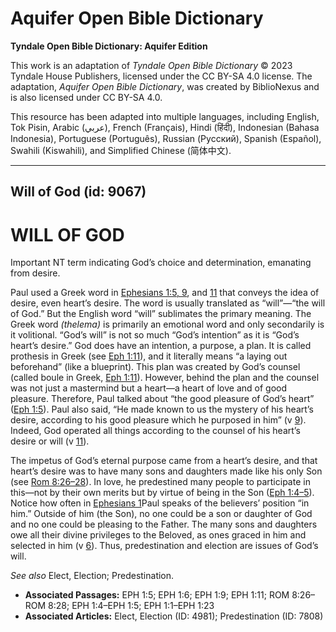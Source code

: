 # Aquifer Open Bible Dictionary

**Tyndale Open Bible Dictionary: Aquifer Edition**

This work is an adaptation of *Tyndale Open Bible Dictionary* © 2023 Tyndale House Publishers, licensed under the CC BY\-SA 4\.0 license. The adaptation, *Aquifer Open Bible Dictionary*, was created by BiblioNexus and is also licensed under CC BY\-SA 4\.0\.

This resource has been adapted into multiple languages, including English, Tok Pisin, Arabic (عربي), French (Français), Hindi (हिंदी), Indonesian (Bahasa Indonesia), Portuguese (Português), Russian (Русский), Spanish (Español), Swahili (Kiswahili), and Simplified Chinese (简体中文).



--------------------------------

## Will of God (id: 9067)

WILL OF GOD
===========

Important NT term indicating God’s choice and determination, emanating from desire.

Paul used a Greek word in [Ephesians 1:5, 9](https://ref.ly/Eph1:5,Eph1:9), and [11](https://ref.ly/Eph1:11) that conveys the idea of desire, even heart’s desire. The word is usually translated as “will”—“the will of God.” But the English word “will” sublimates the primary meaning. The Greek word *(*thelema*)* is primarily an emotional word and only secondarily is it volitional. “God’s will” is not so much “God’s intention” as it is “God’s heart’s desire.” God does have an intention, a purpose, a plan. It is called prothesis in Greek (see [Eph 1:11](https://ref.ly/Eph1:11)), and it literally means “a laying out beforehand” (like a blueprint). This plan was created by God’s counsel (called boule in Greek, [Eph 1:11](https://ref.ly/Eph1:11)). However, behind the plan and the counsel was not just a mastermind but a heart—a heart of love and of good pleasure. Therefore, Paul talked about “the good pleasure of God’s heart” ([Eph 1:5](https://ref.ly/Eph1:5)). Paul also said, “He made known to us the mystery of his heart’s desire, according to his good pleasure which he purposed in him” (v [9](https://ref.ly/Eph1:9)). Indeed, God operated all things according to the counsel of his heart’s desire or will (v [11](https://ref.ly/Eph1:11)).

The impetus of God’s eternal purpose came from a heart’s desire, and that heart’s desire was to have many sons and daughters made like his only Son (see [Rom 8:26–28](https://ref.ly/Rom8:26-Rom8:28)). In love, he predestined many people to participate in this—not by their own merits but by virtue of being in the Son ([Eph 1:4–5](https://ref.ly/Eph1:4-Eph1:5)). Notice how often in [Ephesians 1](https://ref.ly/Eph1:1-Eph1:23)Paul speaks of the believers’ position “in him.” Outside of him (the Son), no one could be a son or daughter of God and no one could be pleasing to the Father. The many sons and daughters owe all their divine privileges to the Beloved, as ones graced in him and selected in him (v [6](https://ref.ly/Eph1:6)). Thus, predestination and election are issues of God’s will.

*See also* Elect, Election; Predestination.

* **Associated Passages:** EPH 1:5; EPH 1:6; EPH 1:9; EPH 1:11; ROM 8:26–ROM 8:28; EPH 1:4–EPH 1:5; EPH 1:1–EPH 1:23
* **Associated Articles:** Elect, Election (ID: 4981); Predestination (ID: 7808)

